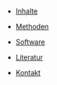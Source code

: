 <!-- docs/_sidebar.md -->

<br>

* [Inhalte](./)

* [Methoden](Methoden_neu.md)

* [Software](Software.md)

* [Literatur](/licenses/sources.md)

* [Kontakt](/contact/index)
